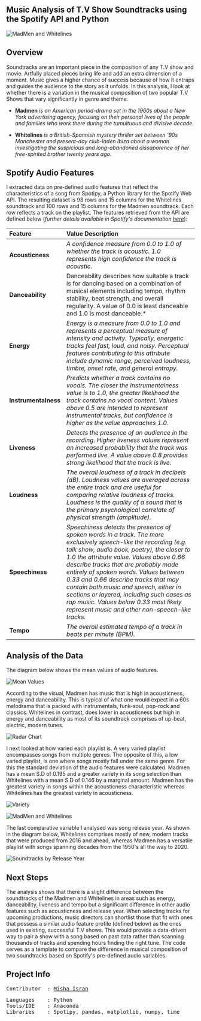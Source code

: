 ## **Music Analysis of T.V Show Soundtracks using the Spotify API and Python**

![MadMen and Whitelines](https://github.com/mishaisran/Projects/blob/master/Spotify%20API/Images/Header%20Project.png)

**Overview**
---
Soundtracks are an important piece in the composition of any T.V show and movie. 
Artfully placed pieces bring life and add an extra dimension of a moment. Music gives a higher chance of success because of how it entraps and guides the audience to the story as it unfolds. In this analysis, I look at whether there is a variation in the musical composition of two popular T.V Shows that vary significantly in genre and theme. 

- **Madmen** *is an American period-drama set in the 1960s about a New York advertising agency, focusing on their personal lives of the people and families who work there during the tumultuous and divisive decade.*

- **Whitelines** *is a British-Spannish mystery thriller 
set between ‘90s Manchester and present-day club-laden Ibiza about a woman investigating the suspicious and long-abandoned dissaparence of her free-spirited brother twenty years ago.*

**Spotify Audio Features**
---
I extracted data on pre-defined audio features that reflect the characteristics of a song from Spotipy, a Python library for the Spotify Web API. The resulting dataset is 98 rows and 15 columns for the Whitelines soundtrack and 100 rows and 15 columns for the Madmen soundtrack. Each row reflects a track on the playlist. The features retrieved from the API are defined below (*further details available in Spotify's documentation [here](https://developer.spotify.com/documentation/web-api/reference/tracks/get-audio-features/)*): 

| Feature      | Value Description                                                    | 
| :---         | :---              | 
| **Acousticness**   | *A confidence measure from 0.0 to 1.0 of whether the track is acoustic. 1.0 represents high confidence the track is acoustic.*        | 
| **Danceability**     | Danceability describes how suitable a track is for dancing based on a combination of musical elements including tempo, rhythm stability, beat strength, and overall regularity. A value of 0.0 is least danceable and 1.0 is most danceable.*          |
| **Energy**     | *Energy is a measure from 0.0 to 1.0 and represents a perceptual measure of intensity and activity. Typically, energetic tracks feel fast, loud, and noisy. Perceptual features contributing to this attribute include dynamic range, perceived loudness, timbre, onset rate, and general entropy.*          | 
| **Instrumentalness**     | *Predicts whether a track contains no vocals. The closer the  instrumentalness value is to 1.0, the greater likelihood the track contains no vocal content. Values above 0.5 are intended to represent instrumental tracks, but confidence is higher as the value approaches 1.0.*          | 
| **Liveness**    | *Detects the presence of an audience in the recording. Higher liveness values represent an increased probability that the track was performed live. A value above 0.8 provides strong likelihood that the track is live.*          | 
| **Loudness**     | *The overall loudness of a track in decibels (dB). Loudness values are averaged across the entire track and are useful for comparing relative loudness of tracks. Loudness is the quality of a sound that is the primary psychological correlate of physical strength (amplitude).*          | 
| **Speechiness**     | *Speechiness detects the presence of spoken words in a track. The more exclusively speech-like the recording (e.g. talk show, audio book, poetry), the closer to 1.0 the attribute value. Values above 0.66 describe tracks that are probably made entirely  of spoken words. Values between 0.33 and 0.66 describe tracks that may contain both music and speech, either in sections or layered, including such cases as rap music. Values below 0.33 most likely represent music and other non-speech-like tracks.*| 
| **Tempo**    | *The overall estimated tempo of a track in beats per minute (BPM).*          | 


**Analysis of the Data**
---
The diagram below shows the mean values of audio features. 

![Mean Values](https://github.com/mishaisran/Projects/blob/master/Spotify%20API/Images/Mean%20values.PNG)

According to the visual, Madmen has music that is high in acousticness, energy and danceability. This is typical of what one would expect in a 60s melodrama that is packed with instrumentals, funk-soul, pop-rock and classics. Whitelines in contrast, does lower in acousticness but high in energy and danceability as most of its soundtrack comprises of up-beat, electric, modern tunes. 

![Radar Chart](https://github.com/mishaisran/Projects/blob/master/Spotify%20API/Images/Mean%20values%20Radar%20Chart.PNG)

I next looked at how varied each playlist is. A very varied playlist encompasses songs from multiple genres. The opposite of this, a low varied playlist, is one where songs mostly fall under the same genre. For this the standard deviation of the audio features were calculated. Madmen has a mean S.D of 0.195 and a greater variety in its song selection than Whitelines with a mean S.D of 0.146 by a marginal amount. Madmen has the greatest variety in songs within the acousticness characteristic whereas Whitelines has the greatest variety in acousticness.

![Variety](https://github.com/mishaisran/Projects/blob/master/Spotify%20API/Images/Variety.PNG)

![MadMen and Whitelines](https://github.com/mishaisran/Projects/blob/master/Spotify%20API/Images/SD%20of%20shows.PNG)

The last comparative variable I analysed was song release year. As shown in the diagram below, Whitelines comprises mostly of new, modern tracks that were produced from 2016 and ahead, whereas Madmen has a versatile playlist with songs spanning decades from the 1950's all the way to 2020. 
 
 ![Soundtracks by Release Year](https://github.com/mishaisran/Projects/blob/master/Spotify%20API/Images/Soundtracks%20by%20Release%20Year.PNG)

**Next Steps**
---
The analysis shows that there is a slight difference between the soundtracks of the Madmen and Whitelines in areas such as energy, danceability, liveness and tempo but a significant difference in other audio features such as acousticness and release year. When selecting tracks for upcoming productions, music directors can shortlist those that fit with ones that possess a similar audio feature profile (defined below) as the ones used in existing, successful T.V shows. This would provide a data-driven way to pair a show with a song based on past data rather than scanning thousands of tracks and spending hours finding the right tune. The code serves as a template to compare the difference in musical composition of two soundtracks based on Spotify's pre-defined audio variables.

**Project Info**
---
<pre>
Contributor  : <a href=https://github.com/Al-Cap>Misha Isran</a>
</pre>

<pre>
Languages    : Python
Tools/IDE    : Anaconda
Libraries    : Spotipy, pandas, matplotlib, numpy, time
</pre>
  </tbody>
</table>
